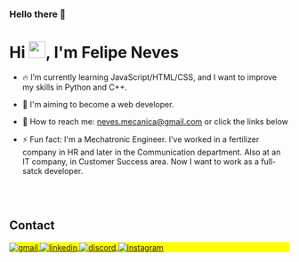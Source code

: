 ### Hello there 👋

<h1 align="left">Hi <img src="https://raw.githubusercontent.com/kaueMarques/kaueMarques/master/hi.gif" height="30px">, I'm Felipe Neves</h1>
<!-- <p align="left"> <img src="https://komarev.com/ghpvc/?username=f-neves&color=yellow" alt="Profile views" /> </p> -->

- 🔥 I’m currently learning JavaScript/HTML/CSS, and I want to improve my skills in Python and C++.

- 🔭 I'm aiming to become a web developer.

- 💬 How to reach me: neves.mecanica@gmail.com or click the links below

- ⚡ Fun fact: I'm a Mechatronic Engineer. I've worked in a fertilizer company in HR and later in the Communication department. Also at an IT company, in Customer Success area. Now I want to work as a full-satck developer.



<!--

<br><br>

## 🛠 &nbsp;Tech Stack

![JavaScript](https://img.shields.io/badge/-JavaScript-05122A?style=flat&logo=javascript)&nbsp;
![Node.js](https://img.shields.io/badge/-Node.js-05122A?style=flat&logo=node.js)&nbsp;
![HTML](https://img.shields.io/badge/-HTML-05122A?style=flat&logo=HTML5)&nbsp;
![CSS](https://img.shields.io/badge/-CSS-05122A?style=flat&logo=CSS3&logoColor=1572B6)&nbsp;
![React](https://img.shields.io/badge/-React-05122A?style=flat&logo=react)&nbsp;
![Git](https://img.shields.io/badge/-Git-05122A?style=flat&logo=git)&nbsp;
![GitHub](https://img.shields.io/badge/-GitHub-05122A?style=flat&logo=github)&nbsp;
![Markdown](https://img.shields.io/badge/-Markdown-05122A?style=flat&logo=markdown)&nbsp;
![Visual Studio Code](https://img.shields.io/badge/-Visual%20Studio%20Code-05122A?style=flat&logo=visual-studio-code&logoColor=007ACC)&nbsp;
![PostgreSQL](https://img.shields.io/badge/-PostgreSQL-05122A?style=flat&logo=postgresql)&nbsp;
![SQLite](https://img.shields.io/badge/-SQLite-05122A?style=flat&logo=sqlite)&nbsp;

<br><br>

## ⚙️ &nbsp;GitHub Analytics

-->

<br><br>

## Contact

<p align="left" style="background:yellow">
<a href="mailto: neves.mecanica@gmail.com" target="_blank">
  <img align="center" src="https://img.shields.io/badge/Gmail-D14836?style=for-the-badge&logo=gmail&logoColor=white" alt="gmail"/>  
</a>
<a href="https://www.linkedin.com/in/f-a-neves" target="_blank">
  <img align="center" src="https://img.shields.io/badge/LinkedIn-0077B5?style=for-the-badge&logo=linkedin&logoColor=white" alt="linkedin"/>
</a>
<a href="https://discord.com/channels/@me/334482634426155008" target="_blank">
 <img align="center" src="https://img.shields.io/badge/Discord-%235865F2.svg?style=for-the-badge&logo=discord&logoColor=white" alt="discord"/>
</a>
<a href="https://instagram.com/f_neves" target="_blank">
  <img align="center" src="https://img.shields.io/badge/Instagram-E4405F?style=for-the-badge&logo=instagram&logoColor=white" alt="instagram"/>
</a>
  
</p>

<!--

<img width="490em" src="https://github-readme-twitter-gazf.vercel.app/api?id=maykbrito&layout=wide&show_reply=off&show_retweet=off" />
